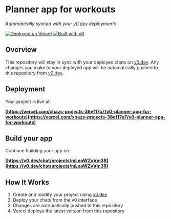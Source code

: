 # Planner app for workouts

*Automatically synced with your [v0.dev](https://v0.dev) deployments*

[![Deployed on Vercel](https://img.shields.io/badge/Deployed%20on-Vercel-black?style=for-the-badge&logo=vercel)](https://vercel.com/xhazs-projects-38ef17a7/v0-planner-app-for-workouts)
[![Built with v0](https://img.shields.io/badge/Built%20with-v0.dev-black?style=for-the-badge)](https://v0.dev/chat/projects/mLeoWZvVm3R)

## Overview

This repository will stay in sync with your deployed chats on [v0.dev](https://v0.dev).
Any changes you make to your deployed app will be automatically pushed to this repository from [v0.dev](https://v0.dev).

## Deployment

Your project is live at:

**[https://vercel.com/xhazs-projects-38ef17a7/v0-planner-app-for-workouts](https://vercel.com/xhazs-projects-38ef17a7/v0-planner-app-for-workouts)**

## Build your app

Continue building your app on:

**[https://v0.dev/chat/projects/mLeoWZvVm3R](https://v0.dev/chat/projects/mLeoWZvVm3R)**

## How It Works

1. Create and modify your project using [v0.dev](https://v0.dev)
2. Deploy your chats from the v0 interface
3. Changes are automatically pushed to this repository
4. Vercel deploys the latest version from this repository
